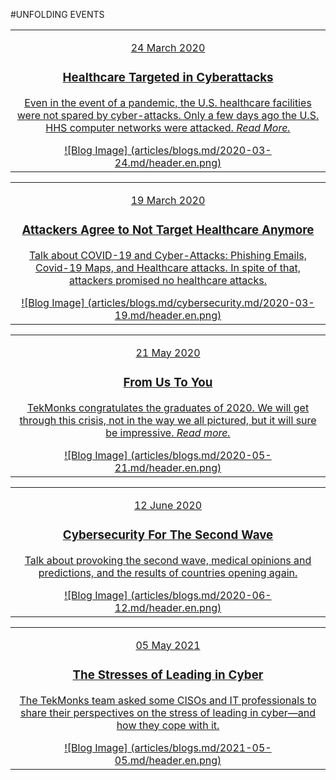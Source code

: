 #UNFOLDING EVENTS

|   |
|:------------:|
|[<p class="date">24 March 2020</p><div class="bloglist"><h3>Healthcare Targeted in Cyberattacks</h3><p>Even in the event of a pandemic, the U.S. healthcare facilities were not spared by cyber-attacks. Only a few days ago the U.S. HHS computer networks were attacked. *Read More.*</p></div> ![Blog Image] (articles/blogs.md/2020-03-24.md/header.en.png)]({{#makeLink}}./blogarticle.html?blogs_path=./blogs.md/2020-03-24.md&menu_path=/{{/makeLink}})|

|   |
|:------------:|
|[<p class="date">19 March 2020</p><div class="bloglist"><h3>Attackers Agree to Not Target Healthcare Anymore</h3><p>Talk about COVID-19 and Cyber-Attacks: Phishing Emails, Covid-19 Maps, and Healthcare attacks. In spite of that, attackers promised no healthcare attacks.</p></div> ![Blog Image] (articles/blogs.md/cybersecurity.md/2020-03-19.md/header.en.png)]({{#makeLink}}./blogarticle.html?blogs_path=./blogs.md/cybersecurity.md/2020-03-19.md&menu_path=/{{/makeLink}})|

|   |
|:------------:|
|[<p class="date">21 May 2020</p><div class="bloglist"><h3>From Us To You</h3><p>TekMonks congratulates the graduates of 2020. We will get through this crisis, not in the way we all pictured, but it will sure be impressive. *Read more.*</p></div> ![Blog Image] (articles/blogs.md/2020-05-21.md/header.en.png)]({{#makeLink}}./blogarticle.html?blogs_path=./blogs.md/2020-05-21.md&menu_path=/{{/makeLink}})|

|   |
|:------------:|
|[<p class="date">12 June 2020</p><div class="bloglist"><h3>Cybersecurity For The Second Wave</h3><p>Talk about provoking the second wave, medical opinions and predictions, and the results of countries opening again.</p></div> ![Blog Image] (articles/blogs.md/2020-06-12.md/header.en.png)]({{#makeLink}}./blogarticle.html?blogs_path=./blogs.md/2020-06-12.md&menu_path=/{{/makeLink}})|

|   |
|:------------:|
|[<p class="date">05 May 2021</p><div class="bloglist"><h3>The Stresses of Leading in Cyber</h3><p>The TekMonks team asked some CISOs and IT professionals to share their perspectives on the stress of leading in cyber—and how they cope with it.</p></div> ![Blog Image] (articles/blogs.md/2021-05-05.md/header.en.png)]({{#makeLink}}./blogarticle.html?blogs_path=./blogs.md/2021-05-05.md&menu_path=/{{/makeLink}})|

